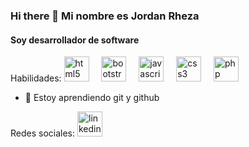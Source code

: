 ### Hi there 👋 Mi nombre es Jordan Rheza
#### Soy desarrollador de software

Habilidades: <img src="https://cdn.jsdelivr.net/gh/devicons/devicon/icons/html5/html5-original.svg" height="40" alt="html5 logo"  />   <img width="12" />   <img src="https://cdn.jsdelivr.net/gh/devicons/devicon/icons/bootstrap/bootstrap-original.svg" height="40" alt="bootstrap logo"  />   <img width="12" />   <img src="https://cdn.jsdelivr.net/gh/devicons/devicon/icons/javascript/javascript-original.svg" height="40" alt="javascript logo"  />   <img width="12" />   <img src="https://cdn.jsdelivr.net/gh/devicons/devicon/icons/css3/css3-original.svg" height="40" alt="css3 logo"  />   <img width="12" />   <img src="https://cdn.jsdelivr.net/gh/devicons/devicon/icons/php/php-original.svg" height="40" alt="php logo"  /> </div>

- 🌱 Estoy aprendiendo git y github 

Redes sociales: 
[<img src='https://cdn.jsdelivr.net/npm/simple-icons@3.0.1/icons/linkedin.svg' alt='linkedin' height='40'>](https://www.linkedin.com/in/jordan-rheza-aragundi-2ba1bb235/)  


<!--
**JordanRheza/JordanRheza** is a ✨ _special_ ✨ repository because its `README.md` (this file) appears on your GitHub profile.

Here are some ideas to get you started:

- 🔭 I’m currently working on ...
- 🌱 I’m currently learning ...
- 👯 I’m looking to collaborate on ...
- 🤔 I’m looking for help with ...
- 💬 Ask me about ...
- 📫 How to reach me: ...
- 😄 Pronouns: ...
- ⚡ Fun fact: ...
-->
